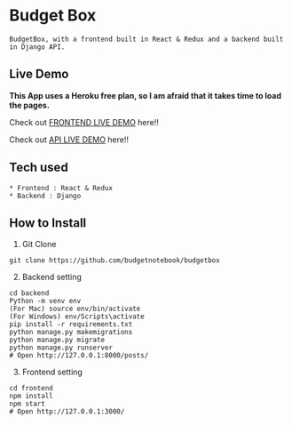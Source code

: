 # Budget Box
```
BudgetBox, with a frontend built in React & Redux and a backend built in Django API.
```
## Live Demo
**This App uses a Heroku free plan, so I am afraid that it takes time to load the pages.**

Check out [FRONTEND LIVE DEMO](https://budgetnotebook-frontend.herokuapp.com/) here!!

Check out [API LIVE DEMO](https://budgetnotebook-backend.herokuapp.com/) here!!
## Tech used
```
* Frontend : React & Redux
* Backend : Django
```
## How to Install
1. Git Clone
```
git clone https://github.com/budgetnotebook/budgetbox
```
2. Backend setting
```
cd backend
Python -m venv env
(For Mac) source env/bin/activate
(For Windows) env/Scripts\activate
pip install -r requirements.txt
python manage.py makemigrations
python manage.py migrate
python manage.py runserver
# Open http://127.0.0.1:8000/posts/
```
3. Frontend setting
```
cd frontend
npm install
npm start
# Open http://127.0.0.1:3000/
```
